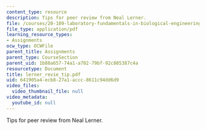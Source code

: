 ```yaml
---
content_type: resource
description: Tips for peer review from Neal Lerner.
file: /courses/20-109-laboratory-fundamentals-in-biological-engineering-fall-2007/641905a4ecb827a1accc8611c94dd6d9_lerner_revie_tip.pdf
file_type: application/pdf
learning_resource_types:
- Assignments
ocw_type: OCWFile
parent_title: Assignments
parent_type: CourseSection
parent_uid: 1b88a657-74a1-a702-79bf-92c805387c4a
resourcetype: Document
title: lerner_revie_tip.pdf
uid: 641905a4-ecb8-27a1-accc-8611c94dd6d9
video_files:
  video_thumbnail_file: null
video_metadata:
  youtube_id: null
---
```

Tips for peer review from Neal Lerner.

